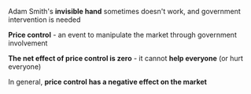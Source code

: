 Adam Smith's **invisible hand** sometimes doesn't work, and government intervention is needed

**Price control** - an event to manipulate the market through government involvement

**The net effect of price control is zero** - it cannot **help everyone** (or hurt everyone)

In general, **price control has a negative effect on the market**